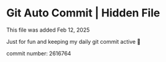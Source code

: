# Git Auto Commit | Hidden File

This file was added Feb 12, 2025

Just for fun and keeping my daily git commit active 🤪

commit number: 2616764
